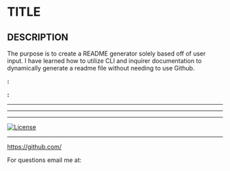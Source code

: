 # TITLE


## DESCRIPTION

The purpose is to create a README generator solely based off of user input. I have learned how to utilize CLI and inquirer documentation to dynamically generate a readme file without needing to use Github.

**:**



**:**



****



****



****

[![License](https://img.shields.io/badge/License-BSD_3--Clause-blue.svg)](https://opensource.org/licenses/BSD-3-Clause)

****

https://github.com/

For questions email me at: 

